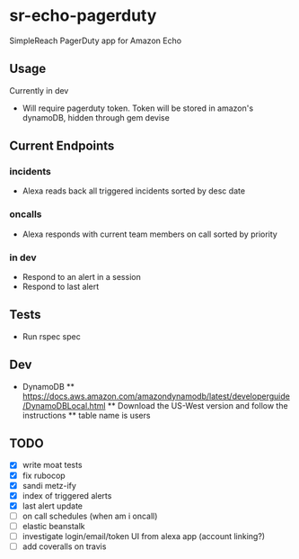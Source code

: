 # sr-echo-pagerduty
SimpleReach PagerDuty app for Amazon Echo

## Usage
Currently in dev
* Will require pagerduty token. Token will be stored in amazon's dynamoDB, hidden through gem devise

## Current Endpoints
### incidents
* Alexa reads back all triggered incidents sorted by desc date
### oncalls
* Alexa responds with current team members on call sorted by priority
### in dev
* Respond to an alert in a session
* Respond to last alert

## Tests
* Run rspec spec

## Dev
* DynamoDB
** https://docs.aws.amazon.com/amazondynamodb/latest/developerguide/DynamoDBLocal.html
** Download the US-West version and follow the instructions
** table name is users

## TODO
- [x] write moat tests
- [x] fix rubocop
- [x] sandi metz-ify
- [x] index of triggered alerts
- [x] last alert update
- [ ] on call schedules (when am i oncall)
- [ ] elastic beanstalk
- [ ] investigate login/email/token UI from alexa app (account linking?)
- [ ] add coveralls on travis
